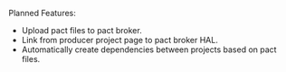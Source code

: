 Planned Features:

* Upload pact files to pact broker.
* Link from producer project page to pact broker HAL.
* Automatically create dependencies between projects based on pact files.
